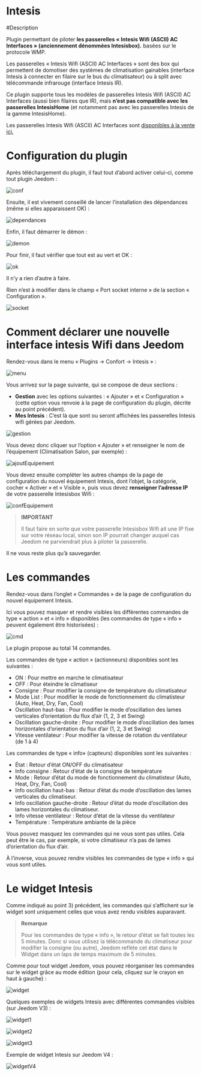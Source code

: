 # Intesis

#Description

Plugin permettant de piloter **les passerelles « Intesis Wifi (ASCII) AC Interfaces » (anciennement dénommées Intesisbox).**  basées sur le protocole WMP.

Les passerelles « Intesis Wifi (ASCII) AC Interfaces » sont des box qui permettent de domotiser des systèmes de climatisation gainables (interface Intesis à connecter en filaire sur le bus du climatisateur) ou à split avec télécommande infrarouge (interface Intesis IR).

Ce plugin supporte tous les modèles de passerelles Intesis Wifi (ASCII) AC Interfaces (aussi bien filaires que IR), mais **n’est pas compatible avec les passerelles IntesisHome** (et notamment pas avec les passerelles Intesis de la gamme IntesisHome).

Les passerelles Intesis Wifi (ASCII) AC Interfaces sont [disponibles à la vente ici.](https://www.domadoo.fr/fr/323_intesis-unites-ac-domestiques-daikin-vers-une-interface-wi-fi-rac)

# Configuration du plugin

Après téléchargement du plugin, il faut tout d’abord activer celui-ci, comme tout plugin Jeedom :

![conf](../images/intesisConf.png)

Ensuite, il est vivement conseillé de lancer l’installation des dépendances (même si elles apparaissent OK) :

![dependances](../images/intesisDep.png)

Enfin, il faut démarrer le démon :

![demon](../images/intesisDem.png)

Pour finir, il faut vérifier que tout est au vert et OK :

![ok](../images/intesisOk.png)

Il n’y a rien d’autre à faire.

Rien n’est à modifier dans le champ « Port socket interne » de la section « Configuration ».

![socket](../images/intesisSocket.png)

# Comment déclarer une nouvelle interface intesis Wifi dans Jeedom

Rendez-vous dans le menu « Plugins → Confort → Intesis » :

![menu](../images/intesisMenu.png)

Vous arrivez sur la page suivante, qui se compose de deux sections :

- **Gestion** avec les options suivantes : « Ajouter » et « Configuration » (cette option vous renvoie à la page de configuration du plugin, décrite au point précédent).
- **Mes Intesis** : C’est là que sont ou seront affichées les passerelles Intesis wifi gérées par Jeedom.

![gestion](../images/intesisGest.png)

Vous devez donc cliquer sur l’option « Ajouter » et renseigner le nom de l’équipement (Climatisation Salon, par exemple) :

![ajoutEquipement](../images/intesisAddeq.png)

Vous devez ensuite compléter les autres champs de la page de configuration du nouvel équipement Intesis, dont l’objet, la catégorie, cocher « Activer » et « Visible », puis vous devez **renseigner l’adresse IP** de votre passerelle Intesisbox Wifi :

![confEquipement](../images/intesisConfEq.png)

>**IMPORTANT**
>
>Il faut faire en sorte que votre passerelle Intesisbox Wifi ait une IP fixe sur votre réseau local, sinon son IP pourrait changer auquel cas Jeedom ne parviendrait plus à piloter la passerelle.

Il ne vous reste plus qu’à sauvegarder.

# Les commandes

Rendez-vous dans l’onglet « Commandes » de la page de configuration du nouvel équipement Intesis.

Ici vous pouvez masquer et rendre visibles les différentes commandes de type « action » et « info » disponibles (les commandes de type « info » peuvent également être historisées) :

![cmd](../images/intesisCmd.png)

Le plugin propose au total 14 commandes.

Les commandes de type « action » (actionneurs) disponibles sont les suivantes :

- ON : Pour mettre en marche le climatisateur
-	OFF : Pour éteindre le climatiseur
- Consigne : Pour modifier la consigne de température du climatisateur
- Mode List : Pour modifier le mode de fonctionnement du climatisteur (Auto, Heat, Dry, Fan, Cool)
- Oscillation haut-bas : Pour modifier le mode d’oscillation des lames verticales d’orientation du flux d’air (1, 2, 3 et Swing)
- Oscillation gauche-droite : Pour modifier le mode d’oscillation des lames horizontales d’orientation du flux d’air (1, 2, 3 et Swing)
- Vitesse ventilateur : Pour modifier la vitesse de rotation du ventilateur (de 1 à 4)

Les commandes de type « info» (capteurs) disponibles sont les suivantes :

-	État : Retour d’état ON/OFF du climatisateur
-	Info consigne : Retour d’état de la consigne de température
-	Mode : Retour d’état du mode de fonctionnement du climatisteur (Auto, Heat, Dry, Fan, Cool)
-	Info oscillation haut-bas : Retour d’état du mode d’oscillation des lames verticales du climatiseur.
-	Info oscillation gauche-droite : Retour d’état du mode d’oscillation des lames horizontales du climatiseur.
-	Info vitesse ventilateur : Retour d’état de la vitesse du ventilateur
-	Température : Température ambiante de la pièce

Vous pouvez masquez les commandes qui ne vous sont pas utiles. Cela peut être le cas, par exemple, si votre climatiseur n’a pas de lames d’orientation du flux d’air.

À l’inverse, vous pouvez rendre visibles les commandes de type « info » qui vous sont utiles.

# Le widget Intesis

Comme indiqué au point 3) précédent, les commandes qui s’affichent sur le widget sont uniquement celles que vous avez rendu visibles auparavant.

>**Remarque**
>
>Pour les commandes de type « info », le retour d’état se fait toutes les 5 minutes. Donc si vous utilisez la télécommande du climatiseur pour modifier la consigne (ou autre), Jeedom reflète cet état dans le Widget dans un laps de temps maximum de 5 minutes.

Comme pour tout widget Jeedom, vous pouvez réorganiser les commandes sur le widget grâce au mode édition (pour cela, cliquez sur le crayon en haut à gauche) :

![widget](../images/intesisWidget.png)

Quelques exemples de widgets Intesis avec différentes commandes visibles (sur Jeedom V3) :

![widget1](../images/intesisWidget1.png)

![widget2](../images/intesisWidget2.png)

![widget3](../images/intesisWidget3.png)

Exemple de widget Intesis sur Jeedom V4 :

![widgetV4](../images/intesisWidgetV4.png)
